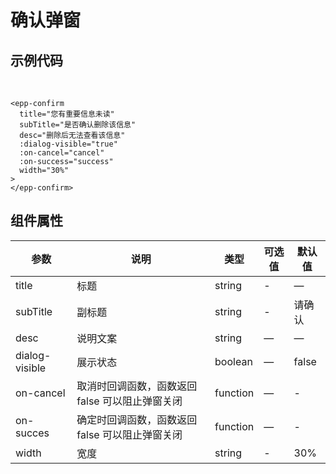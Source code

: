 # 确认弹窗


## 示例代码  
<div class="demo">
  <epp-confirm
    title="您有重要信息未读"
    subTitle="是否确认删除该信息"
    desc="删除后无法查看该信息"
    :dialog-visible="true"
    :on-cancel="cancel"
    :on-success="success"
    width="30%"
  >
  </epp-confirm>
</div><br />



```vue
<epp-confirm
  title="您有重要信息未读"
  subTitle="是否确认删除该信息"
  desc="删除后无法查看该信息"
  :dialog-visible="true"
  :on-cancel="cancel"
  :on-success="success"
  width="30%"
>
</epp-confirm>
```


## 组件属性

| 参数 | 说明 | 类型 | 可选值 | 默认值 |
| ---- | ---- | ---- | ---- | ---- |
title | 标题 | string | - | — |
subTitle | 副标题 | string | - | 请确认 |
desc | 说明文案 | string | — | — |
dialog-visible | 展示状态 | boolean | — | false |
on-cancel | 取消时回调函数，函数返回 false 可以阻止弹窗关闭 | function | — | - |
on-succes | 确定时回调函数，函数返回 false 可以阻止弹窗关闭 | function | — | - |
width | 宽度 | string | - | 30% |